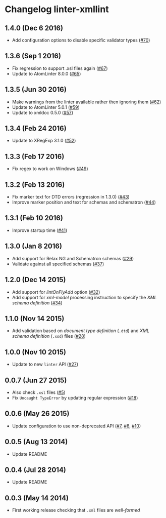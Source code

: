# Changelog linter-xmllint

## 1.4.0 (Dec 6 2016)

* Add configuration options to disable specific validator types ([#70](https://github.com/AtomLinter/linter-xmllint/pull/70))

## 1.3.6 (Sep 1 2016)

* Fix regression to support .xsl files again ([#67](https://github.com/AtomLinter/linter-xmllint/pull/67))
* Update to AtomLinter 8.0.0 ([#65](https://github.com/AtomLinter/linter-xmllint/pull/65))

## 1.3.5 (Jun 30 2016)

* Make warnings from the linter available rather then ignoring them ([#62](https://github.com/AtomLinter/linter-xmllint/pull/62))
* Update to AtomLinter 5.0.1 ([#59](https://github.com/AtomLinter/linter-xmllint/pull/59))
* Update to xmldoc 0.5.0 ([#57](https://github.com/AtomLinter/linter-xmllint/pull/57))

## 1.3.4 (Feb 24 2016)

* Update to XRegExp 3.1.0 ([#52](https://github.com/AtomLinter/linter-xmllint/pull/52))

## 1.3.3 (Feb 17 2016)

* Fix regex to work on Windows ([#49](https://github.com/AtomLinter/linter-xmllint/pull/49))

## 1.3.2 (Feb 13 2016)

* Fix marker text for DTD errors (regression in 1.3.0) ([#43](https://github.com/AtomLinter/linter-xmllint/pull/43))
* Improve marker position and text for schemas and schematron ([#44](https://github.com/AtomLinter/linter-xmllint/pull/44))

## 1.3.1 (Feb 10 2016)

* Improve startup time ([#41](https://github.com/AtomLinter/linter-xmllint/pull/41))

## 1.3.0 (Jan 8 2016)

* Add support for Relax NG and Schematron schemas ([#29](https://github.com/AtomLinter/linter-xmllint/issues/29))
* Validate against all specified schemas ([#37](https://github.com/AtomLinter/linter-xmllint/pull/37))

## 1.2.0 (Dec 14 2015)

* Add support for *lintOnFlyAdd* option ([#32](https://github.com/AtomLinter/linter-xmllint/pull/32))
* Add support for *xml-model* processing instruction to specify the *XML schema definition* ([#34](https://github.com/AtomLinter/linter-xmllint/pull/34))

## 1.1.0 (Nov 14 2015)

* Add validation based on *document type definition* (`.dtd`) and *XML schema definition* (`.xsd`) files ([#28](https://github.com/AtomLinter/linter-xmllint/pull/28))

## 1.0.0 (Nov 10 2015)

* Update to new `linter` API ([#27](https://github.com/AtomLinter/linter-xmllint/pull/27))

## 0.0.7 (Jun 27 2015)

* Also check `.xsl` files ([#5](https://github.com/AtomLinter/linter-xmllint/issues/5))
* Fix `Uncaught TypeError` by updating regular expression ([#18](https://github.com/AtomLinter/linter-xmllint/issues/18))

## 0.0.6 (May 26 2015)

* Update configuration to use non-deprecated API ([#7](https://github.com/AtomLinter/linter-xmllint/issues/7), [#8](https://github.com/AtomLinter/linter-xmllint/issues/8), [#10](https://github.com/AtomLinter/linter-xmllint/issues/10))

## 0.0.5 (Aug 13 2014)

* Update README

## 0.0.4 (Jul 28 2014)

* Update README

## 0.0.3 (May 14 2014)

* First working release checking that `.xml` files are *well-formed*
